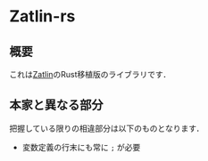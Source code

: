 # Zatlin-rs
## 概要
これは[Zatlin](https://github.com/Ziphil/Zatlin)のRust移植版のライブラリです．

## 本家と異なる部分
把握している限りの相違部分は以下のものとなります．
* 変数定義の行末にも常に `;` が必要